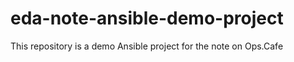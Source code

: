 # eda-note-ansible-demo-project

This repository is a demo Ansible project for the note on Ops.Cafe
